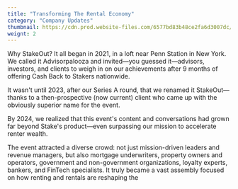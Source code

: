 ```yaml
---
title: "Transforming The Rental Economy"
category: "Company Updates"
thumbnail: https://cdn.prod.website-files.com/6577bd83b48ce2fa6d3007dc/66e85f6e2b5ed7af96617a21_transforming-the-rental-economy.png
weignt: 2
---
```


Why StakeOut?
It all began in 2021, in a loft near Penn Station in New York. We called it Advisorpalooza and invited—you guessed it—advisors, investors, and clients to weigh in on our achievements after 9 months of offering Cash Back to Stakers nationwide.

It wasn't until 2023, after our Series A round, that we renamed it StakeOut—thanks to a then-prospective (now current) client who came up with the obviously superior name for the event.

By 2024, we realized that this event's content and conversations had grown far beyond Stake's product—even surpassing our mission to accelerate renter wealth.

The event attracted a diverse crowd: not just mission-driven leaders and revenue managers, but also mortgage underwriters, property owners and operators, government and non-government organizations, loyalty experts, bankers, and FinTech specialists. It truly became a vast assembly focused on how renting and rentals are reshaping the
